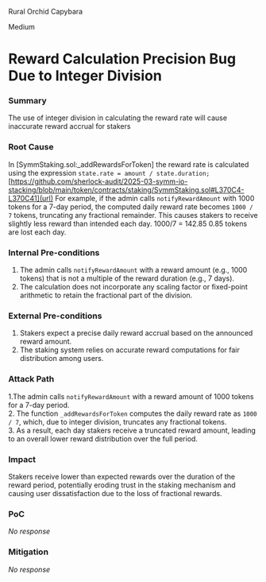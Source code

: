 Rural Orchid Capybara

Medium

# Reward Calculation Precision Bug Due to Integer Division

### Summary

The use of integer division in calculating the reward rate will cause inaccurate reward accrual for stakers


### Root Cause

In [SymmStaking.sol:_addRewardsForToken] the reward rate is calculated using the expression `state.rate = amount / state.duration;`
[https://github.com/sherlock-audit/2025-03-symm-io-stacking/blob/main/token/contracts/staking/SymmStaking.sol#L370C4-L370C41](url)
For example, if the admin calls `notifyRewardAmount` with 1000 tokens for a 7-day period, the computed daily reward rate becomes `1000 / 7` tokens, truncating any fractional remainder. This causes stakers to receive slightly less reward than intended each day.
1000/7 = 142.85 
0.85 tokens are lost each day.


### Internal Pre-conditions

1. The admin calls `notifyRewardAmount` with a reward amount (e.g., 1000 tokens) that is not a multiple of the reward duration (e.g., 7 days).  
2. The calculation does not incorporate any scaling factor or fixed-point arithmetic to retain the fractional part of the division.

### External Pre-conditions

1. Stakers expect a precise daily reward accrual based on the announced reward amount.  
2. The staking system relies on accurate reward computations for fair distribution among users.


### Attack Path

1.The admin calls `notifyRewardAmount` with a reward amount of 1000 tokens for a 7-day period.  
2. The function `_addRewardsForToken` computes the daily reward rate as `1000 / 7`, which, due to integer division, truncates any fractional tokens.  
3. As a result, each day stakers receive a truncated reward amount, leading to an overall lower reward distribution over the full period.

### Impact

Stakers receive lower than expected rewards over the duration of the reward period, potentially eroding trust in the staking mechanism and causing user dissatisfaction due to the loss of fractional rewards.


### PoC

_No response_

### Mitigation

_No response_